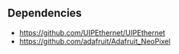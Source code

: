 ## Dependencies

* <https://github.com/UIPEthernet/UIPEthernet>
* <https://github.com/adafruit/Adafruit_NeoPixel>
